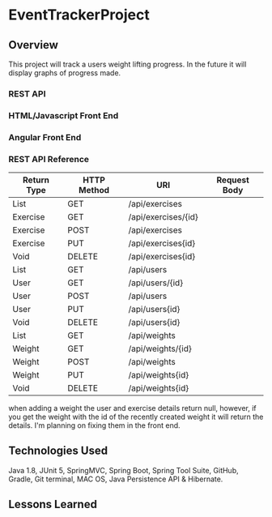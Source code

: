 # EventTrackerProject

## Overview

This project will track a users weight lifting progress. In the future it will display graphs of progress made.

### REST API

### HTML/Javascript Front End

### Angular Front End

### REST API Reference
| Return Type | HTTP Method | URI | Request Body |
|-------------|-------------|-----|--------------|
|List<Exercise> | GET  | /api/exercises      | |
|Exercise       | GET  | /api/exercises/{id} | |
|Exercise       | POST | /api/exercises      | | Exercise JSON |
|Exercise       | PUT  | /api/exercises{id}  | | Exercise JSON |
|Void      | DELETE | /api/exercises{id} | | |
|List<User> | GET  | /api/users      | |
|User       | GET  | /api/users/{id} | |
|User       | POST | /api/users      | | User JSON |
|User       | PUT  | /api/users{id}  | | User JSON |
|Void      | DELETE | /api/users{id} | | |
|List<Weight> | GET  | /api/weights      | |
|Weight       | GET  | /api/weights/{id} | |
|Weight       | POST | /api/weights      | | Weight JSON |
|Weight       | PUT  | /api/weights{id}  | | Weight JSON |
|Void      | DELETE | /api/weights{id} | | |

when adding a weight the user and exercise details return null, however, if you get the weight with the id of the recently created weight it will return the details.
I'm planning on fixing them in the front end.



## Technologies Used
Java 1.8, JUnit 5, SpringMVC, Spring Boot, Spring Tool Suite, GitHub, Gradle,
Git terminal, MAC OS, Java Persistence API & Hibernate.


## Lessons Learned
